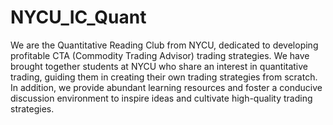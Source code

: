 # NYCU_IC_Quant
We are the Quantitative Reading Club from NYCU, dedicated to developing profitable CTA (Commodity Trading Advisor) trading strategies. We have brought together students at NYCU who share an interest in quantitative trading, guiding them in creating their own trading strategies from scratch. In addition, we provide abundant learning resources and foster a conducive discussion environment to inspire ideas and cultivate high-quality trading strategies.
